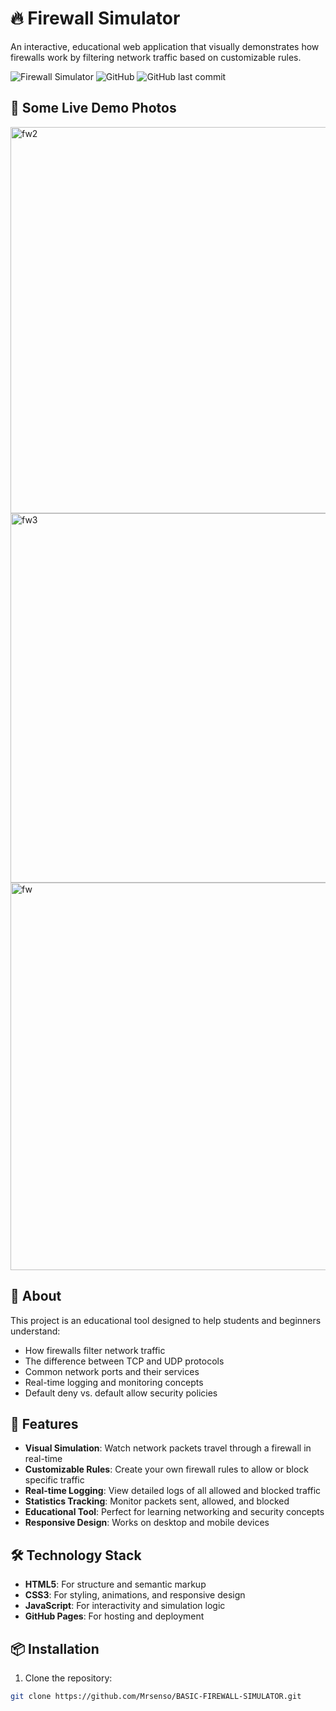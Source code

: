 # 🔥 Firewall Simulator

An interactive, educational web application that visually demonstrates how firewalls work by filtering network traffic based on customizable rules.

![Firewall Simulator](https://img.shields.io/badge/Status-Active-success)
![GitHub](https://img.shields.io/github/license/Mrsenso/BASIC-FIREWALL-SIMULATOR)
![GitHub last commit](https://img.shields.io/github/last-commit/Mrsenso/BASIC-FIREWALL-SIMULATOR)

## 🌟 Some Live Demo Photos
<img width="1343" height="618" alt="fw2" src="https://github.com/user-attachments/assets/b26acd48-ac56-49a4-a948-4ed5baeeb423" />

<img width="1322" height="591" alt="fw3" src="https://github.com/user-attachments/assets/09cafd7f-ff89-4921-996b-32a86b443c06" />

<img width="1344" height="620" alt="fw" src="https://github.com/user-attachments/assets/7298451b-bf22-4d1c-bcdb-0c92704967ed" />


## 📖 About

This project is an educational tool designed to help students and beginners understand:
- How firewalls filter network traffic
- The difference between TCP and UDP protocols
- Common network ports and their services
- Real-time logging and monitoring concepts
- Default deny vs. default allow security policies

## 🚀 Features

- **Visual Simulation**: Watch network packets travel through a firewall in real-time
- **Customizable Rules**: Create your own firewall rules to allow or block specific traffic
- **Real-time Logging**: View detailed logs of all allowed and blocked traffic
- **Statistics Tracking**: Monitor packets sent, allowed, and blocked
- **Educational Tool**: Perfect for learning networking and security concepts
- **Responsive Design**: Works on desktop and mobile devices

## 🛠️ Technology Stack

- **HTML5**: For structure and semantic markup
- **CSS3**: For styling, animations, and responsive design
- **JavaScript**: For interactivity and simulation logic
- **GitHub Pages**: For hosting and deployment

## 📦 Installation

1. Clone the repository:
```bash
git clone https://github.com/Mrsenso/BASIC-FIREWALL-SIMULATOR.git
